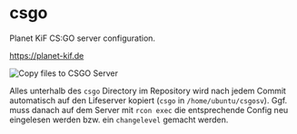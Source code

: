 # csgo
Planet KiF CS:GO server configuration.

https://planet-kif.de

![Copy files to CSGO Server](https://github.com/PlanetKiF/csgo/workflows/Copy%20files%20to%20CSGO%20Server/badge.svg)


Alles unterhalb des `csgo` Directory im Repository wird nach jedem Commit automatisch auf den Lifeserver kopiert (`csgo` in `/home/ubuntu/csgosv`). Ggf. muss  danach auf dem Server mit `rcon exec` die entsprechende Config neu eingelesen werden bzw. ein `changelevel` gemacht werden.




